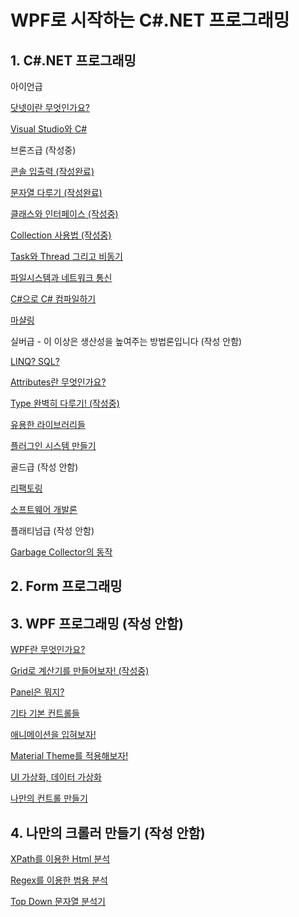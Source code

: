 # WPF로 시작하는 C#.NET 프로그래밍

## 1. C#.NET 프로그래밍

아이언급

[닷넷이란 무엇인가요?](C%23/dot-net.md)

[Visual Studio와 C#](C%23/vs-with-cs.md)

브론즈급 (작성중)

[콘솔 입출력 (작성완료)](C%23/console-io.md)

[문자열 다루기 (작성완료)](C%23/strings.md)

[클래스와 인터페이스 (작성중)](C%23/class-interface.md)

[Collection 사용법 (작성중)](C%23/collections.md)

[Task와 Thread 그리고 비동기](C%23/task-thread-async.md)

[파일시스템과 네트워크 통신](C%23/fs-network.md)

[C#으로 C# 컴파일하기](C%23/compile.md)

[마샬링](C%23/marshal.md)

실버급 - 이 이상은 생산성을 높여주는 방법론입니다 (작성 안함)

[LINQ? SQL?](C%23/linq.md)

[Attributes란 무엇인가요?](C%23/attributes.md)

[Type 완벽히 다루기! (작성중)](C%23/type.md)

[유용한 라이브러리들](C%23/libs.md)

[플러그인 시스템 만들기](C%23/plugin.md)

골드급 (작성 안함)

[리팩토링](C%23/refactoring.md)

[소프트웨어 개발론](C%23/sw-dev.md)

플래티넘급 (작성 안함)

[Garbage Collector의 동작](C%23/gc.md)

## 2. Form 프로그래밍



## 3. WPF 프로그래밍 (작성 안함)

[WPF란 무엇인가요?](WPF/wtf-wpf.md)

[Grid로 계산기를 만들어보자! (작성중)](WPF/calculator.md)

[Panel은 뭐지?](WPF/panel.md)

[기타 기본 컨트롤들](WPF/controls.md)

[애니메이션을 입혀보자!](WPF/animation.md)

[Material Theme를 적용해보자!](WPF/material.md)

[UI 가상화, 데이터 가상화](WPF/vitualization.md)

[나만의 컨트롤 만들기](WPF/own-control.md)

## 4. 나만의 크롤러 만들기 (작성 안함)

[XPath를 이용한 Html 분석](Parser/xpath-html.md)

[Regex를 이용한 범용 분석](Parser/regex.md)

[Top Down 문자열 분석기](Parser/ll-top-down.md)